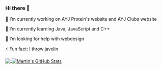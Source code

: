 ### Hi there 👋

🔭 I’m currently working on AYJ Protein's website and AYJ Clubs website

🌱 I’m currently learning Java, JavaScript and C++

🤔 I’m looking for help with webdesign

⚡ Fun fact: I throw javelin

<a href="https://github.com/hamgod420/hamgod420">
  <img align="center" src="https://github-readme-stats.vercel.app/api/top-langs/?username=hamgod420&hide=java,html,tex&title_color=ffffff&text_color=c9cacc&icon_color=2bbc8a&bg_color=1d1f21&langs_count=3" />
</a>
<a href="https://github.com/hamgod420/hamgod420">
  <img align="center" src="https://github-readme-stats.vercel.app/api?username=hamgod420&show_icons=true&line_height=27&count_private=true&title_color=ffffff&text_color=c9cacc&icon_color=2bbc8a&bg_color=1d1f21" alt="Martin's GitHub Stats" />
</a>

